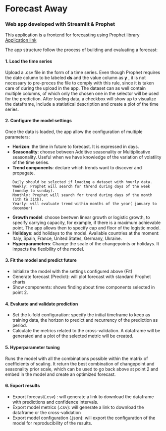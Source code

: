 # Forecast Away

### Web app developed with Streamlit & Prophet

This application is a frontend for forecasting using Prophet library [Application link](https://rbb-99-forecast-away-main-8u0ygd.streamlit.app/)

The app structure follow the process of building and evaluating a forecast:

#### 1. Load the time series

Upload a .csv file in the form of a time series. Even though Prophet requires the date column to be labeled **ds** and the value column as **y** , it is not necessary to pre-proces the file to comply with this rule, since it is taken care of during the upload in the app. 
The dataset can as well contain multiple columns, of which only the chosen one in the selector will be used for the prediction.
After loading data, a checkbox will show up to visualize the dataframe, include a statistical description and create a plot of the time series. 

#### 2. Configure the model settings

Once the data is loaded, the app allow the configuration of multiple parameters:
- **Horizon**: the time in future to forecast. It is expressed in days.
- **Seasonality**: choose between Additive seasonality or Multiplicative seasonality. Useful when we have knowledge of the variation of volatility of the time series.
- **Trend components**: declare which trends want to discover and propagate. 
    ```
    Daily should be selected if loading a dataset with hourly data.
    Weekly: Prophet will search for thrend during days of the week (monday to sunday).
    Monthly: Prophet will search for trend during days of the month (1th to 31th).
    Yearly: will evaluate trend within months of the year( january to december)
    ```
- **Growth model**: choose beetwen linear growth or logistic growth, to specify  carrying capacity, for example, if there is a maximum achievable point. The app allows then to specify cap and floor of the logistic model.
- **Holidays**: add holidays to the model. Available countries at the moment: Italy, Spain, France, United States, Germany, Ukraine.
- **Hyperparameters**: Change the scale of the changepoints or holidays. It impacts the flexibility of the model. 

#### 3. Fit the model and predict future 

- Initialize the model with the settings configured above  (Fit)
- Generate forecast (Predict): will plot forecast with standard Prophet charts
- Show components: shows finding about time components selected in point 2.

#### 4. Evaluate and validate prediction

- Set the k-fold configuration: specify the initial timeframe to keep as training data, the horizon to predict and recurrency of the prediction as period.
- Calculate the metrics related to the cross-validation. A dataframe will be generated and a plot of the selected metric will be created.

#### 5. Hyperparameter tuning

Runs the model with all the combinations possible within the matrix of coefficients of scaling. It return the best combination of changepoint and seasonality prior scale, which can be used to go back above at point 2 and embed in the model and create an optimized forecast.

#### 6. Export results

- Export forecast(.csv) : will generate a link to download the dataframe with predictions and confidence intervals.
- Export model metrics (.csv): will generate a link to download the dataframe or the cross-validation
- Export model configuration (.json): will export  the configuration of the model for reproducibility of the results.   

